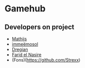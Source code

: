 # Gamehub

## Developers on project

* [Mathijs](http://git.io/duck)
* [imme&euml;mosol](https://github.com/imme-emosol)
* [Dregian](https://github.com/dregian)
* [Farid el Nasire](https://github.com/ArabCodeJunkie)
* (Fons)(https://github.com/Strexx)
